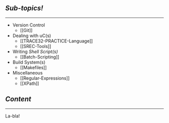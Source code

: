 ## *Sub-topics!*
---
* Version Control
	* [[Git]]
* Dealing with uC(s)
	* [[TRACE32-PRACTICE-Language]]
	* [[SREC-Tools]]
* Writing *Shell Script(s)*
	* [[Batch-Scripting]]
* Build System(s)
	* [[Makefiles]]
* Miscellaneous
	* [[Regular-Expressions]]
	* [[XPath]]
## *Content*
---
La-bla!